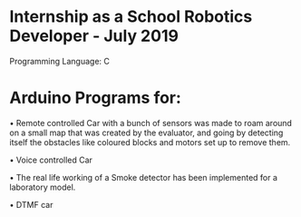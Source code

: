 # Internship as a School Robotics Developer  - July 2019

Programming Language: C

# Arduino Programs for:

•	Remote controlled Car with a bunch of sensors was made to roam around on a small map that was created by the evaluator, and going by detecting itself the obstacles like coloured blocks and motors set up to remove them.

•	Voice controlled Car

•	The real life working of a Smoke detector has been implemented for a laboratory model.

•	DTMF car
